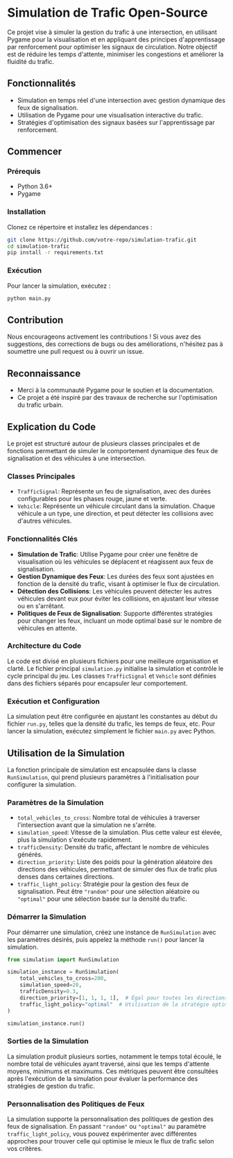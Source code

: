 
# Simulation de Trafic Open-Source

Ce projet vise à simuler la gestion du trafic à une intersection, en utilisant Pygame pour la visualisation et en appliquant des principes d'apprentissage par renforcement pour optimiser les signaux de circulation. Notre objectif est de réduire les temps d'attente, minimiser les congestions et améliorer la fluidité du trafic.

## Fonctionnalités

- Simulation en temps réel d'une intersection avec gestion dynamique des feux de signalisation.
- Utilisation de Pygame pour une visualisation interactive du trafic.
- Stratégies d'optimisation des signaux basées sur l'apprentissage par renforcement.

## Commencer

### Prérequis

- Python 3.6+
- Pygame

### Installation

Clonez ce répertoire et installez les dépendances :

```bash
git clone https://github.com/votre-repo/simulation-trafic.git
cd simulation-trafic
pip install -r requirements.txt
```

### Exécution

Pour lancer la simulation, exécutez :

```python
python main.py
```

## Contribution

Nous encourageons activement les contributions ! Si vous avez des suggestions, des corrections de bugs ou des améliorations, n'hésitez pas à soumettre une pull request ou à ouvrir un issue.



## Reconnaissance

- Merci à la communauté Pygame pour le soutien et la documentation.
- Ce projet a été inspiré par des travaux de recherche sur l'optimisation du trafic urbain.


## Explication du Code

Le projet est structuré autour de plusieurs classes principales et de fonctions permettant de simuler le comportement dynamique des feux de signalisation et des véhicules à une intersection.

### Classes Principales

- `TrafficSignal`: Représente un feu de signalisation, avec des durées configurables pour les phases rouge, jaune et verte.
- `Vehicle`: Représente un véhicule circulant dans la simulation. Chaque véhicule a un type, une direction, et peut détecter les collisions avec d'autres véhicules.

### Fonctionnalités Clés

- **Simulation de Trafic**: Utilise Pygame pour créer une fenêtre de visualisation où les véhicules se déplacent et réagissent aux feux de signalisation.
- **Gestion Dynamique des Feux**: Les durées des feux sont ajustées en fonction de la densité du trafic, visant à optimiser le flux de circulation.
- **Détection des Collisions**: Les véhicules peuvent détecter les autres véhicules devant eux pour éviter les collisions, en ajustant leur vitesse ou en s'arrêtant.
- **Politiques de Feux de Signalisation**: Supporte différentes stratégies pour changer les feux, incluant un mode optimal basé sur le nombre de véhicules en attente.

### Architecture du Code

Le code est divisé en plusieurs fichiers pour une meilleure organisation et clarté. Le fichier principal `simulation.py` initialise la simulation et contrôle le cycle principal du jeu. Les classes `TrafficSignal` et `Vehicle` sont définies dans des fichiers séparés pour encapsuler leur comportement.

### Exécution et Configuration

La simulation peut être configurée en ajustant les constantes au début du fichier `run.py`, telles que la densité du trafic, les temps de feux, etc. Pour lancer la simulation, exécutez simplement le fichier `main.py` avec Python.



## Utilisation de la Simulation

La fonction principale de simulation est encapsulée dans la classe `RunSimulation`, qui prend plusieurs paramètres à l'initialisation pour configurer la simulation.

### Paramètres de la Simulation

- `total_vehicles_to_cross`: Nombre total de véhicules à traverser l'intersection avant que la simulation ne s'arrête.
- `simulation_speed`: Vitesse de la simulation. Plus cette valeur est élevée, plus la simulation s'exécute rapidement.
- `trafficDensity`: Densité du trafic, affectant le nombre de véhicules générés.
- `direction_priority`: Liste des poids pour la génération aléatoire des directions des véhicules, permettant de simuler des flux de trafic plus denses dans certaines directions.
- `traffic_light_policy`: Stratégie pour la gestion des feux de signalisation. Peut être `"random"` pour une sélection aléatoire ou `"optimal"` pour une sélection basée sur la densité du trafic.

### Démarrer la Simulation

Pour démarrer une simulation, créez une instance de `RunSimulation` avec les paramètres désirés, puis appelez la méthode `run()` pour lancer la simulation.

```python
from simulation import RunSimulation

simulation_instance = RunSimulation(
    total_vehicles_to_cross=200,
    simulation_speed=20,
    trafficDensity=0.3,
    direction_priority=[1, 1, 1, 1],  # Égal pour toutes les directions
    traffic_light_policy="optimal"  # Utilisation de la stratégie optimale
)

simulation_instance.run()
```

### Sorties de la Simulation

La simulation produit plusieurs sorties, notamment le temps total écoulé, le nombre total de véhicules ayant traversé, ainsi que les temps d'attente moyens, minimums et maximums. Ces métriques peuvent être consultées après l'exécution de la simulation pour évaluer la performance des stratégies de gestion du trafic.

### Personnalisation des Politiques de Feux

La simulation supporte la personnalisation des politiques de gestion des feux de signalisation. En passant `"random"` ou `"optimal"` au paramètre `traffic_light_policy`, vous pouvez expérimenter avec différentes approches pour trouver celle qui optimise le mieux le flux de trafic selon vos critères.

